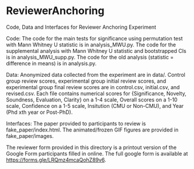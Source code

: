 # ReviewerAnchoring
Code, Data and Interfaces for Reviewer Anchoring Experiment

Code:
The code for the main tests for significance using permutation test with Mann Whitney U statistic is in analysis_MWU.py. The code for the supplemental analysis with Mann Whitney U statistic and bootstrapped CIs is in analysis_MWU_supp.py. The code for the old analysis (statistic = difference in means) is in analysis.py.

Data:
Anonymized data collected from the experiment are in data/. Control group review scores, experimental group initial review scores, and experimental group final review scores are in control.csv, initial.csv, and revised.csv. Each file contains numerical scores for {Significance, Novelty, Soundness, Evaluation, Clarity} on a 1-4 scale, Overall scores on a 1-10 scale, Confidence on a 1-5 scale, Insitution (CMU or Non-CMU), and Year (Phd xth year or Post-PhD).

Interfaces:
The paper provided to participants to review is fake_paper/index.html. The animated/frozen GIF figures are provided in fake_paper/images.

The reviewer form provided in this directory is a printout version of the Google Form participants filled in online. The full google form is available at https://forms.gle/LRQmz4mcaQohZ89v6.
